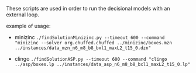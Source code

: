 These scripts are used in order to run the decisional models with an external loop.

example of usage:

- minizinc
	```./findSolutionMinizinc.py --timeout 600 --command "minizinc --solver org.chuffed.chuffed ../minizinc/boxes.mzn ../instances/data_mzn_n6_m8_b8_bxl1_maxL2_t15_0.dzn"```

- clingo
	```./findSolutionASP.py --timeout 600 --command "clingo ../asp/boxes.lp ../instances/data_asp_n6_m8_b8_bxl1_maxL2_t15_0.lp"```
